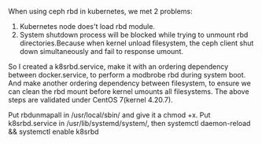 When using ceph rbd in kubernetes, we met 2 problems:
1. Kubernetes node does't load rbd module.
2. System shutdown process will be blocked while trying to unmount rbd directories.Because when kernel unload filesystem, the ceph client shut down simultaneously and fail to response umount.
 
So I created a k8srbd.service, make it with an ordering dependency between docker.service, to perform a modbrobe rbd during system boot.
And make another ordering dependency between filesystem, to ensure we can clean the rbd mount before kernel umounts all filesystems.
The above steps are validated under CentOS 7(kernel 4.20.7).

Put rbdunmapall in /usr/local/sbin/ and give it a chmod +x.
Put k8srbd.service in /usr/lib/systemd/system/, then systemctl daemon-reload && systemctl enable k8srbd
